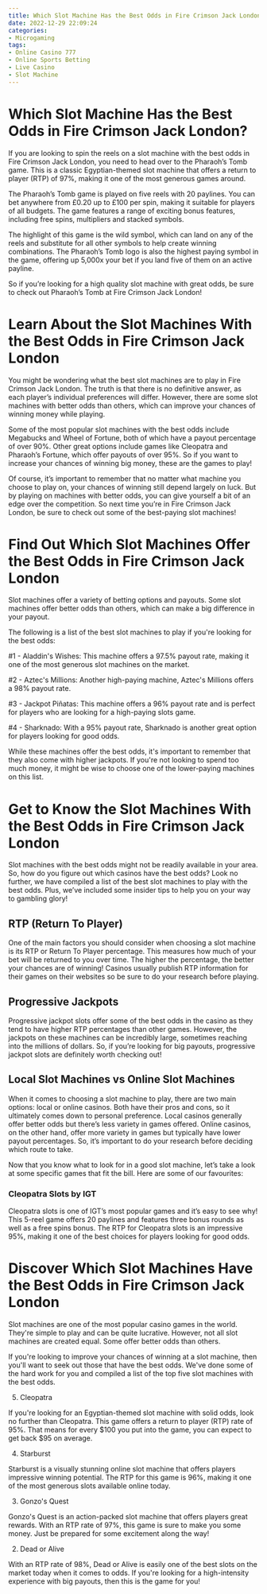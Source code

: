 ```yaml
---
title: Which Slot Machine Has the Best Odds in Fire Crimson Jack London
date: 2022-12-29 22:09:24
categories:
- Microgaming
tags:
- Online Casino 777
- Online Sports Betting
- Live Casino
- Slot Machine
---
```



#  Which Slot Machine Has the Best Odds in Fire Crimson Jack London?

If you are looking to spin the reels on a slot machine with the best odds in Fire Crimson Jack London, you need to head over to the Pharaoh’s Tomb game. This is a classic Egyptian-themed slot machine that offers a return to player (RTP) of 97%, making it one of the most generous games around.

The Pharaoh’s Tomb game is played on five reels with 20 paylines. You can bet anywhere from £0.20 up to £100 per spin, making it suitable for players of all budgets. The game features a range of exciting bonus features, including free spins, multipliers and stacked symbols.

The highlight of this game is the wild symbol, which can land on any of the reels and substitute for all other symbols to help create winning combinations. The Pharaoh’s Tomb logo is also the highest paying symbol in the game, offering up 5,000x your bet if you land five of them on an active payline.

So if you’re looking for a high quality slot machine with great odds, be sure to check out Pharaoh’s Tomb at Fire Crimson Jack London!

#  Learn About the Slot Machines With the Best Odds in Fire Crimson Jack London

You might be wondering what the best slot machines are to play in Fire Crimson Jack London. The truth is that there is no definitive answer, as each player’s individual preferences will differ. However, there are some slot machines with better odds than others, which can improve your chances of winning money while playing.

Some of the most popular slot machines with the best odds include Megabucks and Wheel of Fortune, both of which have a payout percentage of over 90%. Other great options include games like Cleopatra and Pharaoh’s Fortune, which offer payouts of over 95%. So if you want to increase your chances of winning big money, these are the games to play!

Of course, it’s important to remember that no matter what machine you choose to play on, your chances of winning still depend largely on luck. But by playing on machines with better odds, you can give yourself a bit of an edge over the competition. So next time you’re in Fire Crimson Jack London, be sure to check out some of the best-paying slot machines!

#  Find Out Which Slot Machines Offer the Best Odds in Fire Crimson Jack London

Slot machines offer a variety of betting options and payouts. Some slot machines offer better odds than others, which can make a big difference in your payout. 

The following is a list of the best slot machines to play if you're looking for the best odds:

#1 - Aladdin's Wishes: This machine offers a 97.5% payout rate, making it one of the most generous slot machines on the market. 

#2 - Aztec's Millions: Another high-paying machine, Aztec's Millions offers a 98% payout rate. 

#3 - Jackpot Piñatas: This machine offers a 96% payout rate and is perfect for players who are looking for a high-paying slots game. 

#4 - Sharknado: With a 95% payout rate, Sharknado is another great option for players looking for good odds. 

While these machines offer the best odds, it's important to remember that they also come with higher jackpots. If you're not looking to spend too much money, it might be wise to choose one of the lower-paying machines on this list.

#  Get to Know the Slot Machines With the Best Odds in Fire Crimson Jack London

Slot machines with the best odds might not be readily available in your area. So, how do you figure out which casinos have the best odds? Look no further, we have compiled a list of the best slot machines to play with the best odds. Plus, we’ve included some insider tips to help you on your way to gambling glory!

## RTP (Return To Player)

One of the main factors you should consider when choosing a slot machine is its RTP or Return To Player percentage. This measures how much of your bet will be returned to you over time. The higher the percentage, the better your chances are of winning! Casinos usually publish RTP information for their games on their websites so be sure to do your research before playing.

## Progressive Jackpots

Progressive jackpot slots offer some of the best odds in the casino as they tend to have higher RTP percentages than other games. However, the jackpots on these machines can be incredibly large, sometimes reaching into the millions of dollars. So, if you’re looking for big payouts, progressive jackpot slots are definitely worth checking out!

## Local Slot Machines vs Online Slot Machines

When it comes to choosing a slot machine to play, there are two main options: local or online casinos. Both have their pros and cons, so it ultimately comes down to personal preference. Local casinos generally offer better odds but there’s less variety in games offered. Online casinos, on the other hand, offer more variety in games but typically have lower payout percentages. So, it’s important to do your research before deciding which route to take.

Now that you know what to look for in a good slot machine, let’s take a look at some specific games that fit the bill. Here are some of our favourites:

### Cleopatra Slots by IGT

Cleopatra slots is one of IGT’s most popular games and it’s easy to see why! This 5-reel game offers 20 paylines and features three bonus rounds as well as a free spins bonus. The RTP for Cleopatra slots is an impressive 95%, making it one of the best choices for players looking for good odds.

#  Discover Which Slot Machines Have the Best Odds in Fire Crimson Jack London

Slot machines are one of the most popular casino games in the world. They're simple to play and can be quite lucrative. However, not all slot machines are created equal. Some offer better odds than others.

If you're looking to improve your chances of winning at a slot machine, then you'll want to seek out those that have the best odds. We've done some of the hard work for you and compiled a list of the top five slot machines with the best odds.

5) Cleopatra

If you're looking for an Egyptian-themed slot machine with solid odds, look no further than Cleopatra. This game offers a return to player (RTP) rate of 95%. That means for every $100 you put into the game, you can expect to get back $95 on average.

4) Starburst

Starburst is a visually stunning online slot machine that offers players impressive winning potential. The RTP for this game is 96%, making it one of the most generous slots available online today.

3) Gonzo's Quest

Gonzo's Quest is an action-packed slot machine that offers players great rewards. With an RTP rate of 97%, this game is sure to make you some money. Just be prepared for some excitement along the way!

2) Dead or Alive

With an RTP rate of 98%, Dead or Alive is easily one of the best slots on the market today when it comes to odds. If you're looking for a high-intensity experience with big payouts, then this is the game for you!